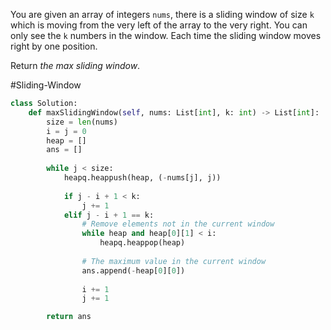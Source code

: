 You are given an array of integers `nums`, there is a sliding window of size `k` which is moving from the very left of the array to the very right. You can only see the `k` numbers in the window. Each time the sliding window moves right by one position.

Return _the max sliding window_.

#Sliding-Window 

```python
class Solution:
    def maxSlidingWindow(self, nums: List[int], k: int) -> List[int]:
        size = len(nums)
        i = j = 0
        heap = []
        ans = []
        
        while j < size:
            heapq.heappush(heap, (-nums[j], j))
            
            if j - i + 1 < k:
                j += 1
            elif j - i + 1 == k:
                # Remove elements not in the current window
                while heap and heap[0][1] < i:
                    heapq.heappop(heap)
                
                # The maximum value in the current window
                ans.append(-heap[0][0])
                
                i += 1
                j += 1

        return ans
```